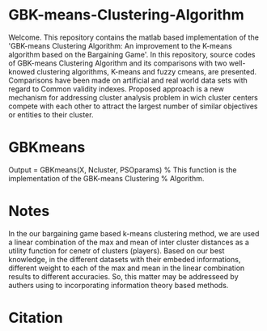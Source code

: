 # GBK-means-Clustering-Algorithm
Welcome. This repository contains the matlab based implementation of the 'GBK-means Clustering Algorithm: An improvement to the K-means algorithm based on the Bargaining Game'. In this repository, source codes of GBK-means Clustering Algorithm and its comparisons with two well-knowed clustering algorithms, K-means and fuzzy cmeans, are presented. Comparisons have been made on artificial and real world data sets with regard to Common validity indexes. Proposed approach is a new mechanism for addressing cluster analysis problem in wich cluster centers compete with each other to attract the largest number of similar objectives or entities to their cluster. 

# GBKmeans

Output = GBKmeans(X, Ncluster, PSOparams)
% This function is the implementation of the GBK-means Clustering
% Algorithm.


# Notes
In the our bargaining game based k-means clustering method, we are used a linear combination of the max and mean of inter cluster distances as a utility function for cenetr of clusters (players). Based on our best knowledge, in the different datasets with their embeded informations, different weight to each of the max and mean in the linear combination results to different accuracies. So, this matter may be addresseed by authers using to incorporating information theory based methods. 

# Citation

